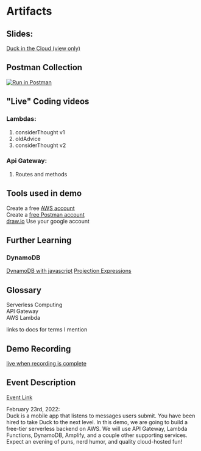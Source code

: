 # Artifacts

## Slides:

[Duck in the Cloud (view only)](https://docs.google.com/presentation/d/1Mr2EiggrAx0qOLMdPOTOmR_PIP8Bo9p6vumA5Q8gUhI/edit?usp=sharing)

## Postman Collection

[![Run in Postman](https://run.pstmn.io/button.svg)](https://god.gw.postman.com/run-collection/11943871-29073b25-ceed-4120-b842-e86e07b983ba?action=collection%2Ffork&collection-url=entityId%3D11943871-29073b25-ceed-4120-b842-e86e07b983ba%26entityType%3Dcollection%26workspaceId%3Ddcb2d5ae-b41b-4b2e-88c9-cf56979daa52)

## "Live" Coding videos

### Lambdas:

1. considerThought v1
2. oldAdvice
3. considerThought v2

### Api Gateway:

1. Routes and methods

## Tools used in demo

Create a free [AWS account](https://aws.amazon.com/free/?trk=ps_a134p000006pklgAAA&trkCampaign=acq_paid_search_brand&sc_channel=ps&sc_campaign=acquisition_US&sc_publisher=Bing&sc_category=core&sc_country=US&sc_geo=NAMER&sc_outcome=acq&sc_detail=aws%20console&sc_content=Console_e&sc_matchtype=e&sc_segment=&sc_medium=ACQ-P|PS-BI|Brand|Desktop|SU|AWS|Core|US|EN|Text&s_kwcid=AL!4422!10!71743286739895!71743730217388&s_kwcid=AL!4422!10!71743286739895!71743730217388&ef_id=00f0a93f94b21effae60cb3148d0447e:G:s&all-free-tier.sort-by=item.additionalFields.SortRank&all-free-tier.sort-order=asc&awsf.Free%20Tier%20Types=*all&awsf.Free%20Tier%20Categories=*all)  
Create a [free Postman account](https://www.postman.com/postman-account/)  
[draw.io](https://app.diagrams.net/) Use your google account

## Further Learning

### DynamoDB

[DynamoDB with javascript](https://docs.aws.amazon.com/amazondynamodb/latest/developerguide/GettingStarted.NodeJs.01.html)
[Projection Expressions](https://docs.aws.amazon.com/amazondynamodb/latest/developerguide/Expressions.ProjectionExpressions.html)

## Glossary

Serverless Computing  
API Gateway  
AWS Lambda

links to docs for terms I mention

## Demo Recording

[live when recording is complete](https://www.youtube.com/watch?v=dQw4w9WgXcQ)

## Event Description

[Event Link](https://www.meetup.com/Free-Code-Camp-Indy/events/283869186/)

February 23rd, 2022:  
Duck is a mobile app that listens to messages users submit. You have been hired to take Duck to the next level. In this demo, we are going to build a free-tier serverless backend on AWS. We will use API Gateway, Lambda Functions, DynamoDB, Amplify, and a couple other supporting services. Expect an evening of puns, nerd humor, and quality cloud-hosted fun!
